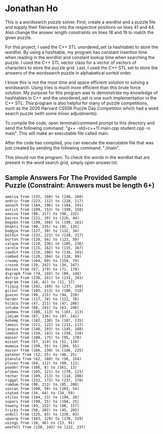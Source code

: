 # Jonathan Ho

This is a wordsearch puzzle solver. First, create a wordlist and a puzzle file and supply their filenames into the respective positions on lines 41 and 44. Also change the answer length constraints on lines 18 and 19 to match the given puzzle.

For this project, I used the C++ STL unordered_set (a hashtable) to store the wordlist. By using a hashtable, my program has constant insertion time when reading in the wordlist and constant lookup time when searching the puzzle. I used the C++ STL vector class for a vector of vectors of characters to store the puzzle grid. Last, I used the C++ STL set to store the answers of the wordsearch puzzle in alphabetical sorted order.

I know this is not the most time and space efficient solution to solving a wordsearch. Using tries is much more efficient than this brute force solution. My purpose for this program was to demonstrate my knowledge of hashtables in C++ and the unordered_set is one such implementation in the C++ STL. This program is also helpful for many of puzzle competitions, such as the 2020 Harvard CS50X Puzzle Day Competition which had a word search puzzle (with some minor adjustments).

To compile the code, open terminal/command prompt to this directory and send the following command: "g++ -std=c++11 main.cpp student.cpp -o main". This will make an executable file called main.

After the code has compiled, you can execute the executable file that was just created by sending the following command: "./main".

This should run the program. To check the words in the wordlist that are present in the word search grid, simply open answer.txt.

## Sample Answers For The Provided Sample Puzzle (Constraint: Answers must be length 6+)
```
amelia from (235, 160) to (240, 160)
andric from (223, 112) to (228, 117)
aonach from (164, 196) to (164, 191)
autist from (199, 153) to (199, 158)
axwise from (98, 217) to (98, 222)
bairns from (221, 39) to (226, 44)
begobs from (199, 166) to (199, 161)
bhakti from (90, 135) to (85, 135)
bodgie from (127, 39) to (132, 34)
boldin from (233, 222) to (228, 217)
burton from (128, 54) to (123, 59)
calque from (210, 236) to (205, 236)
carole from (115, 162) to (115, 167)
coedit from (216, 106) to (216, 101)
combed from (120, 104) to (120, 99)
creamy from (164, 69) to (159, 74)
crosne from (29, 242) to (34, 247)
davies from (67, 179) to (72, 179)
digraph from (74, 144) to (80, 144)
durrie from (236, 241) to (231, 241)
engram from (16, 42) to (11, 37)
fizgig from (242, 189) to (237, 194)
gilour from (105, 213) to (100, 218)
guacos from (99, 215) to (94, 220)
herder from (117, 78) to (122, 78)
hicaco from (47, 211) to (47, 206)
intube from (68, 241) to (63, 246)
ipomea from (108, 113) to (103, 113)
jimjam from (87, 136) to (87, 141)
kohemp from (182, 130) to (187, 135)
lamaic from (211, 122) to (211, 117)
langca from (140, 193) to (145, 188)
loment from (158, 143) to (158, 138)
manser from (100, 175) to (95, 170)
misset from (57, 119) to (52, 119)
mummia from (199, 55) to (204, 55)
oozier from (166, 230) to (166, 225)
patener from (52, 25) to (46, 25)
planula from (62, 160) to (56, 154)
pluses from (64, 112) to (69, 112)
pooder from (166, 8) to (161, 13)
primas from (165, 121) to (170, 121)
rechar from (109, 213) to (114, 208)
riggal from (232, 173) to (237, 178)
rumdum from (90, 213) to (85, 208)
sovran from (208, 59) to (203, 54)
stated from (34, 64) to (34, 59)
stiles from (194, 23) to (194, 28)
supari from (199, 25) to (194, 25)
towery from (93, 152) to (88, 157)
tricks from (50, 202) to (45, 202)
undull from (225, 83) to (230, 83)
upwarp from (183, 229) to (178, 229)
usings from (18, 96) to (13, 91)
woofell from (228, 243) to (222, 237)
```
